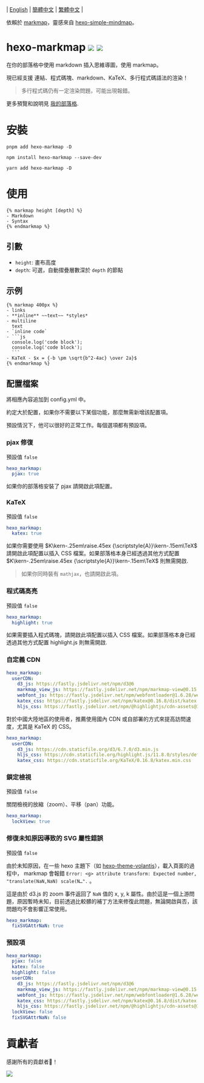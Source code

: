 | [English](https://github.com/MaxChang3/hexo-markmap/blob/main/README.md)
| [簡體中文](https://github.com/MaxChang3/hexo-markmap/blob/main/README_HANS.md)
| [繁體中文](https://github.com/MaxChang3/hexo-markmap/blob/main/README_HANT.md)
|

依賴於 [markmap](https://github.com/gera2ld/markmap)，靈感來自 [hexo-simple-mindmap](https://github.com/HunterXuan/hexo-simple-mindmap)。

# hexo-markmap  <a href="https://npm.im/hexo-markmap"><img src="https://badgen.net/npm/v/hexo-markmap"></a> <a href="https://npm.im/hexo-markmap"><img src="https://badgen.net/npm/dm/hexo-markmap"></a>

在你的部落格中使用 markdown 插入思維導圖，使用 markmap。

現已經支援 連結、程式碼塊、markdown、KaTeX、多行程式碼語法的渲染！

> 多行程式碼仍有一定渲染問題，可能出現報錯。

更多預覽和說明見 [我的部落格](https://zhangmaimai.com/2021/02/23/hexo-mindmap-plugin/).

# 安裝

```
pnpm add hexo-markmap -D
```

```
npm install hexo-markmap --save-dev
```

```
yarn add hexo-markmap -D
```

# 使用

```
{% markmap height [depth] %}
- Markdown
- Syntax
{% endmarkmap %}
```

## 引數

- `height`: 畫布高度
- `depth`: 可選，自動摺疊層數深於 `depth` 的節點

## 示例

````
{% markmap 400px %}
- links
- **inline** ~~text~~ *styles*
- multiline
  text
- `inline code`
- ```js
  console.log('code block');
  console.log('code block');
  ```
- KaTeX - $x = {-b \pm \sqrt{b^2-4ac} \over 2a}$
{% endmarkmap %}
````

## 配置檔案

將相應內容追加到 config.yml 中。

約定大於配置，如果你不需要以下某個功能，那麼無需新增該配置項。 

預設情況下，他可以很好的正常工作。每個選項都有預設項。

### pjax 修復

預設值 `false`

```yaml
hexo_markmap:
  pjax: true
```
如果你的部落格安裝了 pjax 請開啟此項配置。

### KaTeX

預設值 `false`

```yaml
hexo_markmap:
  katex: true
```

如果你需要使用 $K\kern-.25em\raise.45ex {\scriptstyle{A}}\kern-.15em\TeX$ 請開啟此項配置以插入 CSS 檔案。如果部落格本身已經透過其他方式配置 $K\kern-.25em\raise.45ex {\scriptstyle{A}}\kern-.15em\TeX$ 則無需開啟.

> 如果你同時裝有 `mathjax`，也請開啟此項。

### 程式碼高亮

預設值 `false`

```yaml
hexo_markmap:
  highlight: true
```

如果需要插入程式碼塊，請開啟此項配置以插入 CSS 檔案。如果部落格本身已經透過其他方式配置 highlight.js 則無需開啟.

### 自定義 CDN

```yaml
hexo_markmap:
  userCDN:
    d3_js: https://fastly.jsdelivr.net/npm/d3@6
    markmap_view_js: https://fastly.jsdelivr.net/npm/markmap-view@0.15.4
    webfont_js: https://fastly.jsdelivr.net/npm/webfontloader@1.6.28/webfontloader.js
    katex_css: https://fastly.jsdelivr.net/npm/katex@0.16.8/dist/katex.min.css
    hljs_css: https://fastly.jsdelivr.net/npm/@highlightjs/cdn-assets@11.8.0/styles/default.min.css
```

對於中國大陸地區的使用者，推薦使用國內 CDN 或自部署的方式來提高訪問速度，尤其是 KaTeX 的 CSS。

```yaml
hexo_markmap:
  userCDN:
    d3_js: https://cdn.staticfile.org/d3/6.7.0/d3.min.js
    hljs_css: https://cdn.staticfile.org/highlight.js/11.8.0/styles/default.min.css
    katex_css: https://cdn.staticfile.org/KaTeX/0.16.8/katex.min.css
```

### 鎖定檢視

預設值 `false`

關閉檢視的放縮（zoom）、平移（pan）功能。

```yaml
hexo_markmap:
  lockView: true
```

### 修復未知原因導致的 SVG 屬性錯誤

預設值 `false`

由於未知原因，在一些 hexo 主題下（如 [hexo-theme-volantis](https://github.com/volantis-x/hexo-theme-volantis/)），載入頁面的過程中， markmap 會報錯 `Error: <g> attribute transform: Expected number, "translate(NaN,NaN) scale(N…".` 。

這是由於 d3.js 的 zoom 事件返回了 `NaN` 值的 x, y, k 屬性。由於這是一個上游問題，原因暫時未知，目前透過比較髒的補丁方法來修復此問題，無論開啟與否，該問題均不會影響正常使用。

```yaml
hexo_markmap:
  fixSVGAttrNaN: true
```

### 預設項

```yaml
hexo_markmap:
  pjax: false
  katex: false
  highlight: false
  userCDN:
    d3_js: https://fastly.jsdelivr.net/npm/d3@6
    markmap_view_js: https://fastly.jsdelivr.net/npm/markmap-view@0.15.4
    webfont_js: https://fastly.jsdelivr.net/npm/webfontloader@1.6.28/webfontloader.js
    katex_css: https://fastly.jsdelivr.net/npm/katex@0.16.8/dist/katex.min.css
    hljs_css: https://fastly.jsdelivr.net/npm/@highlightjs/cdn-assets@11.8.0/styles/default.min.css
  lockView: false
  fixSVGAttrNaN: false
```

# 貢獻者

感謝所有的貢獻者🥰！

<a href="https://github.com/maxchang3/hexo-markmap/graphs/contributors">
  <img src="https://contrib.rocks/image?repo=maxchang3/hexo-markmap" />
</a>
